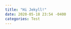 ```yaml
---
title: "Hi Jekyll!"
date: 2020-05-18 23:54 -0400
categories: Test
---
```

<script src="https://gist.github.com/payo03/16b4fbf5b7865d692af5b62997c5ee56.js"></script>
